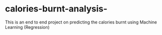# calories-burnt-analysis-
This is an end to end project on predicting the calories burnt using Machine Learning (Regression)
